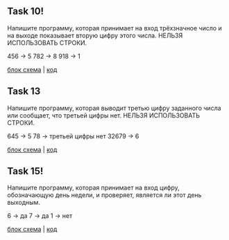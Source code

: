 ## Task 10!
Напишите программу, которая принимает на вход трёхзначное число и на выходе показывает вторую цифру этого числа.
НЕЛЬЗЯ ИСПОЛЬЗОВАТЬ СТРОКИ.

456 -> 5
782 -> 8
918 -> 1

[блок схема](PlanDiagram2.drawio.png) | [код](Program1.cs)

## Task 13
Напишите программу, которая выводит третью цифру заданного числа или сообщает, что третьей цифры нет.
НЕЛЬЗЯ ИСПОЛЬЗОВАТЬ СТРОКИ.

645 -> 5
78 -> третьей цифры нет
32679 -> 6

[блок схема](PlanDiagram.drawio.png) | [код](Program.cs)


## Task 15!
Напишите программу, которая принимает на вход цифру, обозначающую день недели, и проверяет, является ли этот день выходным.

6 -> да
7 -> да
1 -> нет

[блок схема](PlanDiagram3.drawio.png) | [код](Program3.cs)
